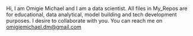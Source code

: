 Hi, I am Omigie Michael and I am a data scientist.
All files in My_Repos are for educational, data analytical, model building and tech development purposes. 
I desire to collaborate with you.
You can reach me on omigiemichael.dm@gmail.com

